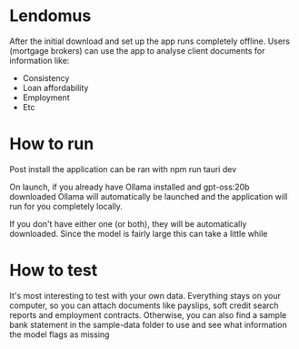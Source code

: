 # Lendomus

After the initial download and set up the app runs completely offline. Users (mortgage brokers) can use the app to analyse client documents for information like:
- Consistency
- Loan affordability
- Employment
- Etc

# How to run

Post install the application can be ran with npm run tauri dev

On launch, if you already have Ollama installed and gpt-oss:20b downloaded Ollama will automatically be launched and the application will run for you completely locally.

If you don't have either one (or both), they will be automatically downloaded. Since the model is fairly large this can take a little while

# How to test

It's most interesting to test with your own data. Everything stays on your computer, so you can attach documents like payslips, soft credit search reports and employment contracts. Otherwise, you can also find a sample bank statement in the sample-data folder to use and see what information the model flags as missing
